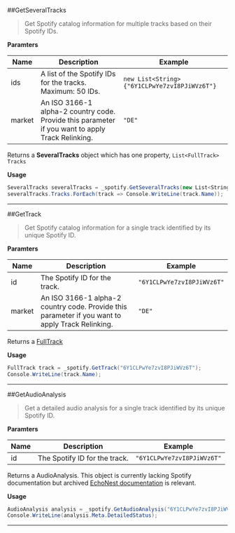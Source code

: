 ##GetSeveralTracks

> Get Spotify catalog information for multiple tracks based on their Spotify IDs.

**Paramters**  

|Name|Description|Example|
|--------------|-------------------------|-------------------------|
|ids| A list of the Spotify IDs for the tracks. Maximum: 50 IDs. | `new List<String> {"6Y1CLPwYe7zvI8PJiWVz6T"}`
|market| An ISO 3166-1 alpha-2 country code. Provide this parameter if you want to apply Track Relinking. | `"DE"`

Returns a **SeveralTracks** object which has one property, `List<FullTrack> Tracks`

**Usage**  
```cs
SeveralTracks severalTracks = _spotify.GetSeveralTracks(new List<String> {"6Y1CLPwYe7zvI8PJiWVz6T"});
severalTracks.Tracks.ForEach(track => Console.WriteLine(track.Name));
```

---
##GetTrack

> Get Spotify catalog information for a single track identified by its unique Spotify ID.

**Paramters**  

|Name|Description|Example|
|--------------|-------------------------|-------------------------|
|id| The Spotify ID for the track. | `"6Y1CLPwYe7zvI8PJiWVz6T"`
|market| An ISO 3166-1 alpha-2 country code. Provide this parameter if you want to apply Track Relinking. | `"DE"`

Returns a [FullTrack](https://developer.spotify.com/web-api/object-model/#track-object-full)

**Usage**  
```cs
FullTrack track = _spotify.GetTrack("6Y1CLPwYe7zvI8PJiWVz6T");
Console.WriteLine(track.Name);
```

---
##GetAudioAnalysis

> Get a detailed audio analysis for a single track identified by its unique Spotify ID.

**Paramters**  

|Name|Description|Example|
|--------------|-------------------------|-------------------------|
|id| The Spotify ID for the track. | `"6Y1CLPwYe7zvI8PJiWVz6T"`

Returns a AudioAnalysis. This object is currently lacking Spotify documentation but archived [EchoNest documentation](https://web.archive.org/web/20160528174915/http://developer.echonest.com/docs/v4/_static/AnalyzeDocumentation.pdf) is relevant.

**Usage**  
```cs
AudioAnalysis analysis = _spotify.GetAudioAnalysis("6Y1CLPwYe7zvI8PJiWVz6T");
Console.WriteLine(analysis.Meta.DetailedStatus);
```

---